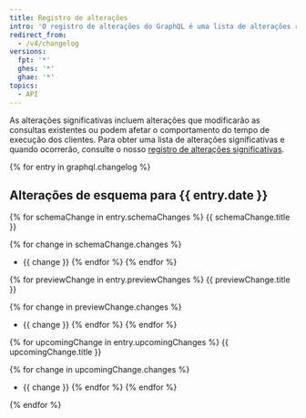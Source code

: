```yaml
---
title: Registro de alterações
intro: 'O registro de alterações do GraphQL é uma lista de alterações recentes e futuras no nosso esquema da API do GraphQL. Ele inclui alterações compatíveis com versões anteriores, pré-visualizações de esquema, bem como as próximas alterações significativas.'
redirect_from:
  - /v4/changelog
versions:
  fpt: '*'
  ghes: '*'
  ghae: '*'
topics:
  - API
---
```


As alterações significativas incluem alterações que modificarão as consultas existentes ou podem afetar o comportamento do tempo de execução dos clientes. Para obter uma lista de alterações significativas e quando ocorrerão, consulte o nosso [registro de alterações significativas](/graphql/overview/breaking-changes).

{% for entry in graphql.changelog %}
## Alterações de esquema para {{ entry.date }}

{% for schemaChange in entry.schemaChanges %}
{{ schemaChange.title }}

{% for change in schemaChange.changes %}
* {{ change }}
{% endfor %}
{% endfor %}

{% for previewChange in entry.previewChanges %}
{{ previewChange.title }}

{% for change in previewChange.changes %}
* {{ change }}
{% endfor %}
{% endfor %}

{% for upcomingChange in entry.upcomingChanges %}
{{ upcomingChange.title }}

{% for change in upcomingChange.changes %}
* {{ change }}
{% endfor %}
{% endfor %}

{% endfor %}
